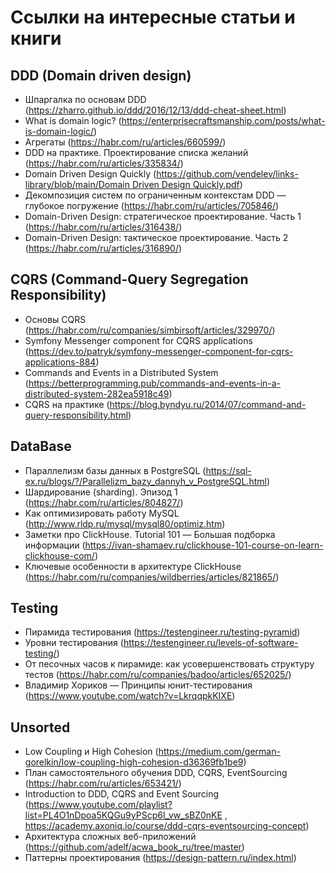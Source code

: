 # Ссылки на интересные статьи и книги

## DDD (Domain driven design)
- Шпаргалка по основам DDD (https://zharro.github.io/ddd/2016/12/13/ddd-cheat-sheet.html)
- What is domain logic? (https://enterprisecraftsmanship.com/posts/what-is-domain-logic/)
- Агрегаты (https://habr.com/ru/articles/660599/)
- DDD на практике. Проектирование списка желаний (https://habr.com/ru/articles/335834/)
- Domain Driven Design Quickly ([https://github.com/vendelev/links-library/blob/main/Domain Driven Design Quickly.pdf](https://github.com/vendelev/links-library/blob/main/Domain%20Driven%20Design%20Quickly.pdf))
- Декомпозиция систем по ограниченным контекстам DDD — глубокое погружение (https://habr.com/ru/articles/705846/)
- Domain-Driven Design: стратегическое проектирование. Часть 1 (https://habr.com/ru/articles/316438/)
- Domain-Driven Design: тактическое проектирование. Часть 2 (https://habr.com/ru/articles/316890/)

## CQRS (Command-Query Segregation Responsibility)
- Основы CQRS (https://habr.com/ru/companies/simbirsoft/articles/329970/)
- Symfony Messenger component for CQRS applications (https://dev.to/patryk/symfony-messenger-component-for-cqrs-applications-884)
- Commands and Events in a Distributed System (https://betterprogramming.pub/commands-and-events-in-a-distributed-system-282ea5918c49)
- CQRS на практике (https://blog.byndyu.ru/2014/07/command-and-query-responsibility.html)

## DataBase
- Параллелизм базы данных в PostgreSQL (https://sql-ex.ru/blogs/?/Parallelizm_bazy_dannyh_v_PostgreSQL.html)
- Шардирование (sharding). Эпизод 1 (https://habr.com/ru/articles/804827/)
- Как оптимизировать работу MySQL (http://www.rldp.ru/mysql/mysql80/optimiz.htm)
- Заметки про ClickHouse. Tutorial 101 — Большая подборка информации (https://ivan-shamaev.ru/clickhouse-101-course-on-learn-clickhouse-com/)
- Ключевые особенности в архитектуре ClickHouse (https://habr.com/ru/companies/wildberries/articles/821865/)

## Testing
- Пирамида тестирования (https://testengineer.ru/testing-pyramid) 
- Уровни тестирования (https://testengineer.ru/levels-of-software-testing/)
- От песочных часов к пирамиде: как усовершенствовать структуру тестов (https://habr.com/ru/companies/badoo/articles/652025/)
- Владимир Хориков — Принципы юнит-тестирования (https://www.youtube.com/watch?v=LkrqqpkKIXE)

## Unsorted
- Low Coupling и High Cohesion (https://medium.com/german-gorelkin/low-coupling-high-cohesion-d36369fb1be9)
- План самостоятельного обучения DDD, CQRS, EventSourcing (https://habr.com/ru/articles/653421/)
- Introduction to DDD, CQRS and Event Sourcing (https://www.youtube.com/playlist?list=PL4O1nDpoa5KQGu9yPScp6I_vw_sBZ0nKE , https://academy.axoniq.io/course/ddd-cqrs-eventsourcing-concept)
- Архитектура сложных веб-приложений (https://github.com/adelf/acwa_book_ru/tree/master)
- Паттерны проектирования (https://design-pattern.ru/index.html)
